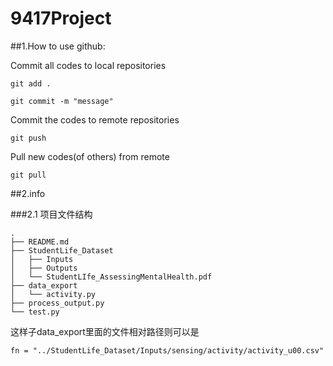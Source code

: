 # 9417Project

##1.How to use github:

Commit all codes to local repositories
          
`git add .`

`git commit -m "message"`

Commit the codes to remote repositories

`git push`

Pull new codes(of others) from remote

`git pull`

##2.info

###2.1 项目文件结构
````
.
├── README.md
├── StudentLife_Dataset
│   ├── Inputs
│   ├── Outputs
│   └── StudentLIfe_AssessingMentalHealth.pdf
├── data_export
│   └── activity.py
├── process_output.py
└── test.py
````

这样子data_export里面的文件相对路径则可以是

`fn = "../StudentLife_Dataset/Inputs/sensing/activity/activity_u00.csv"`


